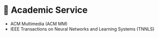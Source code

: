 # 🔎 Academic Service
- ACM Multimedia (ACM MM)
- IEEE Transactions on Neural Networks and Learning Systems (TNNLS)
